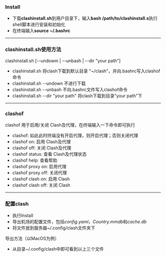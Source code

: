 ### Install
- 下载**clashinstall.sh**到用户目录下，输入**bash /path/to/clashinstall.s**执行shell脚本进行安装和初始化
- 在终端输入**source ~/.bashrc**

---

### clashinstall.sh使用方法
clashinstall.sh [--undowm | --unbash | --dir "your path"]

- clashinstall.sh 将clash下载到默认目录 "~/clash"，并向.bashrc写入clashof命令
- clashinstall.sh --undown 不进行下载
- clashinstall.sh --unbash 不向.bashrc文件写入clashof命令
- clashinstall.sh --dir "your path" 将clash下载到目录"your path"下

---

### clashof
clashof 用于启用/关闭 Clash及代理，在终端输入一下命令即可执行
-  clashof: 如此此时终端没有开启代理，则开启代理；否则关闭代理
-  clashof on: 启用 Clash及代理
-  clashof off: 关闭 Clash及代理
-  clashof status: 查看 Clash及代理状态
-  clashof help: 查看帮助
-  clashof proxy on: 启用代理
-  clashof proxy off: 关闭代理
-  clashof clash on: 启用 Clash
-  clashof clash off: 关闭 Clash

---

### 配置clash
- 执行Install
- 导出机场的配置文件，包括*config.yaml*，*Country.mmdb*和*cache.db*
- 将文件放到服务器~/.config/clash文件夹下

导出方法（以MacOS为例）
- 从目录~/.config/clash中即可看到以上三个文件